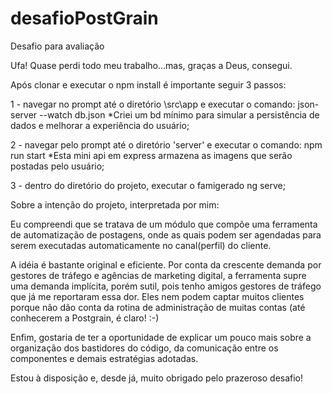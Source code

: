 # desafioPostGrain
Desafio para avaliação

Ufa! Quase perdi todo meu trabalho...mas, graças a Deus, consegui.

Após clonar e executar o npm install é importante seguir 3 passos:

1 - navegar no prompt até o diretório \src\app e executar o comando: json-server --watch db.json
  *Criei um bd mínimo para simular a persistência de dados e melhorar a experiência do usuário;
 
2 - navegar pelo prompt até o diretório 'server' e executar o comando: npm run start
  *Esta mini api em express armazena as imagens que serão postadas pelo usuário;
  
3 - dentro do diretório do projeto, executar o famigerado ng serve;

Sobre a intenção do projeto, interpretada por mim:

  Eu compreendi que se tratava de um módulo que compõe uma ferramenta de automatização de postagens, 
  onde as quais podem ser agendadas para serem executadas automaticamente no canal(perfil) do cliente.
  
  A idéia é bastante original e eficiente. Por conta da crescente demanda por gestores de tráfego e
  agências de marketing digital, a ferramenta supre uma demanda implícita, porém sutil, pois tenho amigos gestores de tráfego
  que já me reportaram essa dor. Eles nem podem captar muitos clientes porque não dão conta da rotina de
  administração de muitas contas (até conhecerem a Postgrain, é claro! :-)
  
  Enfim, gostaria de ter a oportunidade de explicar um pouco mais sobre a organização dos bastidores do código,
  da comunicação entre os componentes e demais estratégias adotadas.
  
  Estou à disposição e, desde já, muito obrigado pelo prazeroso desafio!
